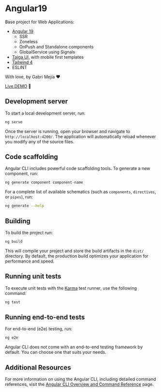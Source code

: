 # Angular19
Base project for Web Applications:
- [Angular 19](https://github.com/angular/angular-cli)
  - SSR
  - Zoneless
  - OnPush and Standalone components
  - GlobalService using Signals
- [Taiga UI](https://taiga-ui.dev/), with mobile first templates
- [Tailwind 4](https://tailwindcss.com/)
- ESLINT

With love, by Gabri Mejía ❤

[Live DEMO](https://angular-app-template.netlify.app/home) 🚀

## Development server

To start a local development server, run:

```bash
ng serve
```

Once the server is running, open your browser and navigate to `http://localhost:4200/`. The application will automatically reload whenever you modify any of the source files.

## Code scaffolding

Angular CLI includes powerful code scaffolding tools. To generate a new component, run:

```bash
ng generate component component-name
```

For a complete list of available schematics (such as `components`, `directives`, or `pipes`), run:

```bash
ng generate --help
```

## Building

To build the project run:

```bash
ng build
```

This will compile your project and store the build artifacts in the `dist/` directory. By default, the production build optimizes your application for performance and speed.

## Running unit tests

To execute unit tests with the [Karma](https://karma-runner.github.io) test runner, use the following command:

```bash
ng test
```

## Running end-to-end tests

For end-to-end (e2e) testing, run:

```bash
ng e2e
```

Angular CLI does not come with an end-to-end testing framework by default. You can choose one that suits your needs.

## Additional Resources

For more information on using the Angular CLI, including detailed command references, visit the [Angular CLI Overview and Command Reference](https://angular.dev/tools/cli) page.
